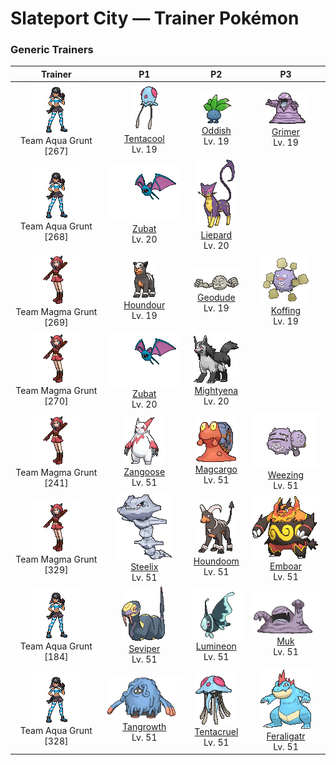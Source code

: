 # Slateport City — Trainer Pokémon

### Generic Trainers

| Trainer | P1 | P2 | P3 |
|:-------:|:--:|:--:|:--:|
| ![Team Aqua Grunt](../../assets/trainers/aqua_grunt.png "Team Aqua Grunt")<br>Team Aqua Grunt [267] | <div class="sprite-cell">![Tentacool](../../assets/sprites/tentacool/front.gif "Tentacool: Tentacool absorbs sunlight and refracts it using water inside its body to convert it into beam energy. This Pokémon shoots beams from the small round organ above its eyes.")<br>[Tentacool](../../pokemon/tentacool.md)<br>Lv. 19</div> | <div class="sprite-cell">![Oddish](../../assets/sprites/oddish/front.gif "Oddish: Oddish searches for fertile, nutrient-rich soil, then plants itself. During the daytime, while it is planted, this Pokémon’s feet are thought to change shape and become similar to the roots of trees.")<br>[Oddish](../../pokemon/oddish.md)<br>Lv. 19</div> | <div class="sprite-cell">![Grimer](../../assets/sprites/grimer/front.gif "Grimer: Grimer emerged from the sludge that settled on a polluted seabed. This Pokémon loves anything filthy. It constantly leaks a horribly germ-infested fluid from all over its body.")<br>[Grimer](../../pokemon/grimer.md)<br>Lv. 19</div> |
| ![Team Aqua Grunt](../../assets/trainers/aqua_grunt.png "Team Aqua Grunt")<br>Team Aqua Grunt [268] | <div class="sprite-cell">![Zubat](../../assets/sprites/zubat/front.gif "Zubat: Zubat avoids sunlight because exposure causes it to become unhealthy. During the daytime, it stays in caves or under the eaves of old houses, sleeping while hanging upside down.")<br>[Zubat](../../pokemon/zubat.md)<br>Lv. 20</div> | <div class="sprite-cell">![Liepard](../../assets/sprites/liepard/front.gif "Liepard: Stealthily, it sneaks up on its target, striking from behind before its victim has a chance to react.")<br>[Liepard](../../pokemon/liepard.md)<br>Lv. 20</div> |
| ![Team Magma Grunt](../../assets/trainers/magma_grunt.png "Team Magma Grunt")<br>Team Magma Grunt [269] | <div class="sprite-cell">![Houndour](../../assets/sprites/houndour/front.gif "Houndour: Houndour hunt as a coordinated pack. They communicate with each other using a variety of cries to corner their prey. This Pokémon’s remarkable teamwork is unparalleled.")<br>[Houndour](../../pokemon/houndour.md)<br>Lv. 19</div> | <div class="sprite-cell">![Geodude](../../assets/sprites/geodude/front.gif "Geodude: When Geodude sleeps deeply, it buries itself halfway into the ground. It will not awaken even if hikers step on it unwittingly. In the morning, this Pokémon rolls downhill in search of food.")<br>[Geodude](../../pokemon/geodude.md)<br>Lv. 19</div> | <div class="sprite-cell">![Koffing](../../assets/sprites/koffing/front.gif "Koffing: Koffing embodies toxic substances. It mixes the toxins with raw garbage to set off a chemical reaction that results in a terribly powerful poison gas. The higher the temperature, the more gas is concocted by this Pokémon.")<br>[Koffing](../../pokemon/koffing.md)<br>Lv. 19</div> |
| ![Team Magma Grunt](../../assets/trainers/magma_grunt.png "Team Magma Grunt")<br>Team Magma Grunt [270] | <div class="sprite-cell">![Zubat](../../assets/sprites/zubat/front.gif "Zubat: Zubat avoids sunlight because exposure causes it to become unhealthy. During the daytime, it stays in caves or under the eaves of old houses, sleeping while hanging upside down.")<br>[Zubat](../../pokemon/zubat.md)<br>Lv. 20</div> | <div class="sprite-cell">![Mightyena](../../assets/sprites/mightyena/front.gif "Mightyena: Mightyena travel and act as a pack in the wild. The memory of its life in the wild compels the Pokémon to obey only those Trainers that it recognizes to possess superior skill.")<br>[Mightyena](../../pokemon/mightyena.md)<br>Lv. 20</div> |
| ![Team Magma Grunt](../../assets/trainers/magma_grunt.png "Team Magma Grunt")<br>Team Magma Grunt [241] | <div class="sprite-cell">![Zangoose](../../assets/sprites/zangoose/front.gif "Zangoose: Zangoose usually stays on all fours, but when angered, it gets up on its hind legs and extends its claws. This Pokémon shares a bitter rivalry with Seviper that dates back over generations.")<br>[Zangoose](../../pokemon/zangoose.md)<br>Lv. 51</div> | <div class="sprite-cell">![Magcargo](../../assets/sprites/magcargo/front.gif "Magcargo: Magcargo’s body temperature is approximately 18,000 degrees Fahrenheit. Water is vaporized on contact. If this Pokémon is caught in the rain, the raindrops instantly turn into steam, cloaking the area in a thick fog.")<br>[Magcargo](../../pokemon/magcargo.md)<br>Lv. 51</div> | <div class="sprite-cell">![Weezing](../../assets/sprites/weezing/front.gif "Weezing: Weezing alternately shrinks and inflates its twin bodies to mix together toxic gases inside. The more the gases are mixed, the more powerful the toxins become. The Pokémon also becomes more putrid.")<br>[Weezing](../../pokemon/weezing.md)<br>Lv. 51</div> |
| ![Team Magma Grunt](../../assets/trainers/magma_grunt.png "Team Magma Grunt")<br>Team Magma Grunt [329] | <div class="sprite-cell">![Steelix](../../assets/sprites/steelix/front.gif "Steelix: Steelix lives even further underground than Onix. This Pokémon is known to dig toward the earth’s core. There are records of this Pokémon reaching a depth of over six-tenths of a mile underground.")<br>[Steelix](../../pokemon/steelix.md)<br>Lv. 51</div> | <div class="sprite-cell">![Houndoom](../../assets/sprites/houndoom/front.gif "Houndoom: In a Houndoom pack, the one with its horns raked sharply toward the back serves a leadership role. These Pokémon choose their leader by fighting among themselves.")<br>[Houndoom](../../pokemon/houndoom.md)<br>Lv. 51</div> | <div class="sprite-cell">![Emboar](../../assets/sprites/emboar/front.gif "Emboar: It has mastered fast and powerful fighting moves. It grows a beard of fire.")<br>[Emboar](../../pokemon/emboar.md)<br>Lv. 51</div> |
| ![Team Aqua Grunt](../../assets/trainers/aqua_grunt.png "Team Aqua Grunt")<br>Team Aqua Grunt [184] | <div class="sprite-cell">![Seviper](../../assets/sprites/seviper/front.gif "Seviper: Seviper’s swordlike tail serves two purposes—it slashes foes and douses them with secreted poison. This Pokémon will not give up its long-running blood feud with Zangoose.")<br>[Seviper](../../pokemon/seviper.md)<br>Lv. 51</div> | <div class="sprite-cell">![Lumineon](../../assets/sprites/lumineon/front.gif "Lumineon: To avoid detection by predators, it crawls along the seafloor using the two fins on its chest.")<br>[Lumineon](../../pokemon/lumineon.md)<br>Lv. 51</div> | <div class="sprite-cell">![Muk](../../assets/sprites/muk/front.gif "Muk: This Pokémon’s favorite food is anything that is repugnantly filthy. In dirty towns where people think nothing of throwing away litter on the streets, Muk are certain to gather.")<br>[Muk](../../pokemon/muk.md)<br>Lv. 51</div> |
| ![Team Aqua Grunt](../../assets/trainers/aqua_grunt.png "Team Aqua Grunt")<br>Team Aqua Grunt [328] | <div class="sprite-cell">![Tangrowth](../../assets/sprites/tangrowth/front.gif "Tangrowth: Its vines grow so profusely that, in the warm season, you can’t even see its eyes.")<br>[Tangrowth](../../pokemon/tangrowth.md)<br>Lv. 51</div> | <div class="sprite-cell">![Tentacruel](../../assets/sprites/tentacruel/front.gif "Tentacruel: Tentacruel has tentacles that can be freely elongated and shortened at will. It ensnares prey with its tentacles and weakens the prey by dosing it with a harsh toxin. It can catch up to 80 prey at the same time.")<br>[Tentacruel](../../pokemon/tentacruel.md)<br>Lv. 51</div> | <div class="sprite-cell">![Feraligatr](../../assets/sprites/feraligatr/front.gif "Feraligatr: Feraligatr intimidates its foes by opening its huge mouth. In battle, it will kick the ground hard with its thick and powerful hind legs to charge at the foe at an incredible speed.")<br>[Feraligatr](../../pokemon/feraligatr.md)<br>Lv. 51</div> |

